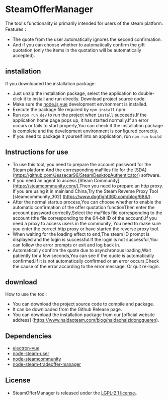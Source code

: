 
# SteamOfferManager

The tool's functionality is primarily intended for users of the steam platform.  
Features： 
- The quote from the user automatically ignores the second confirmation.
- And if you can choose whether to automatically confirm the gift quotation (only the items in the quotation will be automatically accepted).

## installation
If you downloaded the installation package:
- Just unzip the installation package, select the application to double-click it to install and run directly.
Download project source code:
- Make sure the [node.js](https://nodejs.org/en/),[vue](https://github.com/vuejs/vue) development environment is installed.
- Execute the package file required by `npm install` npm.
- Run `npm run dev` to run the project when `install` succeeds.If the application home page pops up, it has started normally.If an error occurs or fails to start properly,You can check if the installation package is complete and the development environment is configured correctly.
- If you need to package it yourself into an application, run `npm run build`

## Instructions for use
- To use this tool, you need to prepare the account password for the Steam platform.And the corresponding maFiles file for the [SDA] (https://github.com/Jessecar96/SteamDesktopAuthenticator) software.
- If you need an agent to access [Steam Community] (https://steamcommunity.com/),Then you need to prepare an http proxy.
If you are using it in mainland China,Try the Steam Reverse Proxy Tool [steamcommunity_302] (https://www.dogfight360.com/blog/686/).
- After the normal startup process,You can choose whether to enable the automatic confirmation of the offer quotation functionThen enter the account password correctly,Select the maFiles file corresponding to the account (the file corresponding to the 64-bit ID of the account).If you need a proxy to access users in the community,
You need to make sure you enter the correct http proxy or have started the reverse proxy tool.
- When waiting for the loading effect to end,The steam ID prompt is displayed and the login is successful.If the login is not successful,You can follow the error prompts or exit and log back in.
- Automatically confirm the quote due to asynchronous loading,Wait patiently for a few seconds,You can see if the quote is automatically confirmed.If it is not automatically confirmed or an error occurs,Check the cause of the error according to the error message. Or quit re-login.

## download
How to use the tool:
- You can download the project source code to compile and package.
- It can be downloaded from the Github Release page.
- You can download the installation package from our [official website address] (https://www.haidaoteam.com/blog/haidaohaizidongqueren).


## Dependencies
- [electron-vue](https://github.com/SimulatedGREG/electron-vue)
- [node-steam-user](https://github.com/DoctorMcKay/node-steam-user)
- [node-steamcommunity](https://github.com/DoctorMcKay/node-steamcommunity)
- [node-steam-tradeoffer-manager](https://github.com/DoctorMcKay/node-steam-tradeoffer-manager)


## License
- SteamOfferManager  is released under the  [LGPL-2.1 license](https://tldrlegal.com/license/gnu-lesser-general-public-license-v2.1-%28lgpl-2.1%29)。
